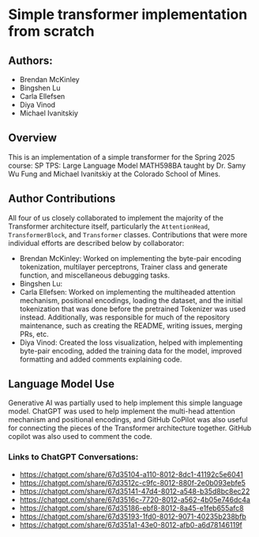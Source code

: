 # Simple transformer implementation from scratch
## Authors:
 - Brendan McKinley
 - Bingshen Lu
 - Carla Ellefsen
 - Diya Vinod
 - Michael Ivanitskiy

## Overview
This is an implementation of a simple transformer for the Spring 2025 course: SP TPS: Large Language Model MATH598BA taught by Dr. Samy Wu Fung and Michael Ivanitskiy at the Colorado School of Mines.

## Author Contributions
All four of us closely collaborated to implement the majority of the Transformer architecture itself, particularly the `AttentionHead`, `TransformerBlock`, and `Transformer` classes. Contributions that were more individual efforts are described below by collaborator:
- Brendan McKinley: Worked on implementing the byte-pair encoding tokenization, multilayer perceptrons, Trainer class and generate function, and miscellaneous debugging tasks. 
- Bingshen Lu:
- Carla Ellefsen: Worked on implementing the multiheaded attention mechanism, positional encodings, loading the dataset, and the initial tokenization that was done before the pretrained Tokenizer was used instead. Additionally, was responsible for much of the repository maintenance, such as creating the README, writing issues, merging PRs, etc.
- Diya Vinod: Created the loss visualization, helped with implementing byte-pair encoding, added the training data for the model, improved formatting and added comments explaining code.

## Language Model Use
Generative AI was partially used to help implement this simple language model. ChatGPT was used to help implement the multi-head attention mechanism and positional encodings, and GitHub CoPilot was also useful for connecting the pieces of the Transformer architecture together. GitHub copilot was also used to comment the code.
### Links to ChatGPT Conversations:
 - https://chatgpt.com/share/67d35104-a110-8012-8dc1-41192c5e6041
 - https://chatgpt.com/share/67d3512c-c9fc-8012-880f-2e0b093ebfe5
 - https://chatgpt.com/share/67d35141-47d4-8012-a548-b35d8bc8ec22
 - https://chatgpt.com/share/67d3516c-7720-8012-a562-4b05e746dc4a
 - https://chatgpt.com/share/67d35186-ebf8-8012-8a45-e1feb655afc8
 - https://chatgpt.com/share/67d35193-1fd0-8012-9071-40235b238bfb
 - https://chatgpt.com/share/67d351a1-43e0-8012-afb0-a6d78146119f
